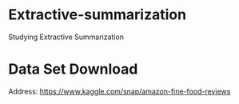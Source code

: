 # Extractive-summarization
Studying Extractive Summarization

# Data Set Download
Address: https://www.kaggle.com/snap/amazon-fine-food-reviews
